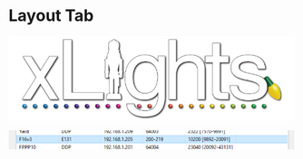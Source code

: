 # Layout Tab

![](../../.gitbook/assets/xlights-logo.png)

![](<../../.gitbook/assets/image (114).png>)
